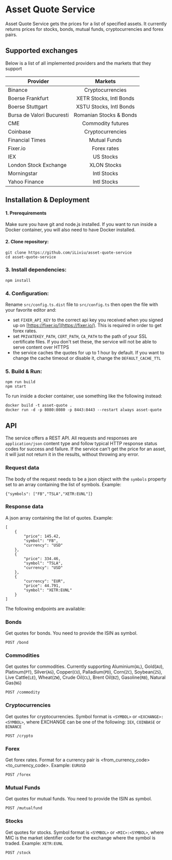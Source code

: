 # Asset Quote Service
Asset Quote Service gets the prices for a list of specified assets. It currently returns prices for stocks, bonds, mutual funds, cryptocurrencies and forex pairs.


## Supported exchanges
Below is a list of all implemented providers and the markets that they support

| Provider                  | Markets                 |
|---------------------------|:-----------------------:|
| Binance                   | Cryptocurrencies        |
| Boerse Frankfurt          | XETR Stocks, Intl Bonds |
| Boerse Stuttgart          | XSTU Stocks, Intl Bonds |
| Bursa de Valori Bucuresti | Romanian Stocks & Bonds |
| CME                       | Commodity futures       |
| Coinbase                  | Cryptocurrencies        |
| Financial Times           | Mutual Funds            |
| Fixer.io                  | Forex rates             |
| IEX                       | US Stocks               |
| London Stock Exchange     | XLON Stocks             |
| Morningstar               | Intl Stocks             |
| Yahoo Finance             | Intl Stocks             |


## Installation & Deployment

#### 1. Prerequirements
Make sure you have git and node.js installed. If you want to run inside a Docker container, you will also need to have Docker installed.

#### 2. Clone repository:
```
git clone https://github.com/iLiviu/asset-quote-service
cd asset-quote-service
```

### 3. Install dependencies:
```
npm install
```

### 4. Configuration:
Rename `src/config.ts.dist` file to `src/config.ts` then open the file with your favorite editor and:
* set `FIXER_API_KEY` to the correct api key you received when you signed up on [https://fixer.io/](https://fixer.io/). This is required in order to get forex rates.
* set `PRIVATEKEY_PATH`, `CERT_PATH`, `CA_PATH` to the path of your SSL certificate files. If you don't set these, the service will not be able to serve content over HTTPS
* the service caches the quotes for up to 1 hour by default. If you want to change the cache timeout or disable it, change the `DEFAULT_CACHE_TTL`

### 5. Build & Run:

```
npm run build
npm start
```


To run inside a docker container, use something like the following instead:
```
docker build -t asset-quote .
docker run -d -p 8080:8080 -p 8443:8443 --restart always asset-quote
```

## API
The service offers a REST API.  All requests and responses are `application/json` content type and follow typical HTTP response status codes for success and failure. If the service can't get the price for an asset, it will just not return it in the results, without throwing any error.

### Request data
The body of the request needs to be a json object with the `symbols` property set to an array containing the list of symbols. Example:
```
{"symbols": ["FB","TSLA","XETR:EUNL"]}
```

### Response data
A json array containing the list of quotes.
Example:
```
[
    {
        "price": 145.42,
        "symbol": "FB",
        "currency": "USD"
    },
    {
        "price": 334.46,
        "symbol": "TSLA",
        "currency": "USD"
    },
    {
        "currency": "EUR",
        "price": 44.791,
        "symbol": "XETR:EUNL"
    }
]
```

The following endpoints are available:


### Bonds
Get quotes for bonds. You need to provide the ISIN as symbol.
```
POST /bond
``` 

### Commodities
Get quotes for commodities. Currently supporting Aluminium(`AL`), Gold(`AU`), Platinum(`PT`), Silver(`AG`), Copper(`CU`), Palladium(`PD`), Corn(`ZC`), Soybean(`ZS`), Live Cattle(`LE`), Wheat(`ZW`), Crude Oil(`CL`), Brent Oil(`BZ`), Gasoline(`RB`), Natural Gas(`NG`)
```
POST /commodity
``` 

### Cryptocurrencies
Get quotes for cryptocurrencies. Symbol format is `<SYMBOL>` or `<EXCHANGE>:<SYMBOL>`, where EXCHANGE can be one of the following: `IEX`, `COINBASE` or `BINANCE`
```
POST /crypto
```

### Forex
Get forex rates. Format for a currency pair is <from_currency_code><to_currency_code>. Example: `EURUSD`
```
POST /forex
```

### Mutual Funds
Get quotes for mutual funds. You need to provide the ISIN as symbol.
```
POST /mutualfund
``` 

### Stocks
Get quotes for stocks. Symbol format is `<SYMBOL>` or `<MIC>:<SYMBOL>`, where MIC is the market identifier code for the exchange where the symbol is traded. Example: `XETR:EUNL`
```
POST /stock
```